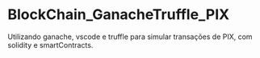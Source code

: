 # BlockChain_GanacheTruffle_PIX
Utilizando ganache, vscode e truffle para simular transações de PIX, com solidity e smartContracts.
